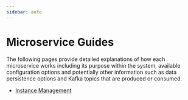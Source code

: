 ```yaml
---
sidebar: auto
---
```


# Microservice Guides

The following pages provide detailed explanations of how each microservice works including
its purpose within the system, available configuration options and potentially other information
such as data persistence options and Kafka topics that are produced or consumed.

- [Instance Management](./instance-management.md)
